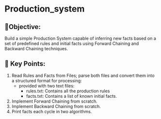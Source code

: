 # Production_system
## 🎯Objective:
Build a simple Production System capable of inferring new facts based on a set of predefined rules and initial facts using Forward Chaining and Backward Chaining techniques.
## 📌 Key Points:
1. Read Rules and Facts from Files; parse both files and convert them into a structured format for processing:
    - provided with two text files: 
        - rules.txt: Contains all the production rules 
        - facts.txt: Contains a list of known initial facts. 
2. Implement Forward Chaining from scratch. 
3. Implement Backward Chaining from scratch. 
4. Print facts each cycle in two algorithms. 